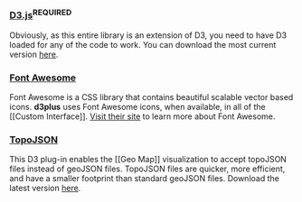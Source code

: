 ### <a name="d3" href="#d3">D3.js</a><sup>**REQUIRED**</sup>

Obviously, as this entire library is an extension of D3, you need to have D3 loaded for any of the code to work. You can download the most current version [here](http://d3js.org/d3.v3.zip).

### <a name="fontawesome" href="#fontawesome">Font Awesome</a>

Font Awesome is a CSS library that contains beautiful scalable vector based icons. **d3plus** uses Font Awesome icons, when available, in all of the [[Custom Interface]]. [Visit their site](http://fontawesome.io/) to learn more about Font Awesome.

### <a name="topojson" href="#topojson">TopoJSON</a>

This D3 plug-in enables the [[Geo Map]] visualization to accept topoJSON files instead of geoJSON files. TopoJSON files are quicker, more efficient, and have a smaller footprint than standard geoJSON files. Download the latest version [here](https://github.com/mbostock/topojson/blob/master/topojson.js).
